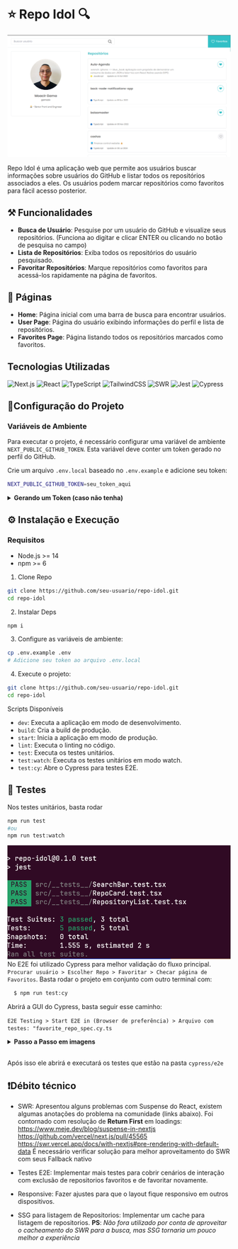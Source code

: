 # ⭐ Repo Idol 🔍
![desktop](public/readme-assets/home.png)

Repo Idol é uma aplicação web que permite aos usuários buscar informações sobre usuários do GitHub e listar todos os repositórios associados a eles. Os usuários podem marcar repositórios como favoritos para fácil acesso posterior.

## ⚒️ Funcionalidades

- **Busca de Usuário**: Pesquise por um usuário do GitHub e visualize seus repositórios. (Funciona ao digitar e clicar ENTER ou clicando no botão de pesquisa no campo)
- **Lista de Repositórios**: Exiba todos os repositórios do usuário pesquisado.
- **Favoritar Repositórios**: Marque repositórios como favoritos para acessá-los rapidamente na página de favoritos.

## 📑 Páginas

- **Home**: Página inicial com uma barra de busca para encontrar usuários.
- **User Page**: Página do usuário exibindo informações do perfil e lista de repositórios.
- **Favorites Page**: Página listando todos os repositórios marcados como favoritos.

## Tecnologias Utilizadas

![Next.js](https://img.shields.io/badge/Next.js-000000?style=for-the-badge&logo=next.js)
![React](https://img.shields.io/badge/React-20232A?style=for-the-badge&logo=react)
![TypeScript](https://img.shields.io/badge/TypeScript-007ACC?style=for-the-badge&logo=typescript)
![TailwindCSS](https://img.shields.io/badge/TailwindCSS-38B2AC?style=for-the-badge&logo=tailwind-css)
![SWR](https://img.shields.io/badge/SWR-000000?style=for-the-badge&logo=vercel)
![Jest](https://img.shields.io/badge/Jest-C21325?style=for-the-badge&logo=jest)
![Cypress](https://img.shields.io/badge/Cypress-17202C?style=for-the-badge&logo=cypress)

## 📐Configuração do Projeto

### Variáveis de Ambiente

Para executar o projeto, é necessário configurar uma variável de ambiente
`NEXT_PUBLIC_GITHUB_TOKEN`.
Esta variável deve conter um token gerado no perfil do GitHub.

Crie um arquivo `.env.local` baseado no `.env.example` e adicione seu token:

```sh
NEXT_PUBLIC_GITHUB_TOKEN=seu_token_aqui
```

<details>
  <summary>
      <strong>Gerando um Token (caso não tenha)</strong>
  </summary>

  - Vá para GitHub Settings.
  - Clique em Generate new token.
  - Adicione uma descrição e selecione as permissões desejadas.
  - Clique em Generate token.
  - Copie o token gerado e adicione ao arquivo .env

</details>

## ⚙️ Instalação e Execução
### Requisitos
- Node.js >= 14
- npm >= 6

1. Clone Repo
```bash
git clone https://github.com/seu-usuario/repo-idol.git
cd repo-idol
```
2. Instalar Deps
```bash
npm i
```
3. Configure as variáveis de ambiente:
```bash
cp .env.example .env
# Adicione seu token ao arquivo .env.local
```
4. Execute o projeto:
```bash
git clone https://github.com/seu-usuario/repo-idol.git
cd repo-idol
```
Scripts Disponíveis
- `dev`: Executa a aplicação em modo de desenvolvimento.
- `build`: Cria a build de produção.
- `start`: Inicia a aplicação em modo de produção.
- `lint`: Executa o linting no código.
- `test`: Executa os testes unitários.
- `test:watch`: Executa os testes unitários em modo watch.
- `test:cy`: Abre o Cypress para testes E2E.

## 🧪 Testes
Nos testes unitários, basta rodar
```bash
npm run test
#ou
npm run test:watch
```
![desktop](public/readme-assets/Screenshot_9.png)
No E2E foi utilizado Cypress para melhor validação do fluxo principal.
`Procurar usuário > Escolher Repo > Favoritar > Checar página de Favoritos`.
Basta rodar o projeto em conjunto com outro terminal com:
```bash
  $ npm run test:cy
```
Abrirá a GUI do Cypress, basta seguir esse caminho:

``
E2E Testing > Start E2E in (Browser de preferência) > Arquivo com testes: "favorite_repo_spec.cy.ts
``

</details>
<details>
  <summary>
      <strong>Passo a Passo em imagens</strong>
  </summary>
  <img src="public/readme-assets/Screenshot_6.png" />
  <img src="public/readme-assets/Screenshot_7.png" />
  <img src="public/readme-assets/Screenshot_8.png" />

</details>
<br />


Após isso ele abrirá e executará os testes que estão na pasta `cypress/e2e`

## ❗Débito técnico
- SWR: Apresentou alguns problemas com Suspense do React, existem algumas anotações do problema na comunidade (links abaixo). Foi contornado com resolução de __Return First__ em loadings: https://www.meje.dev/blog/suspense-in-nextjs
https://github.com/vercel/next.js/pull/45565
https://swr.vercel.app/docs/with-nextjs#pre-rendering-with-default-data
É necessário verificar solução para melhor aproveitamento do SWR com seus Fallback nativo

- Testes E2E: Implementar mais testes para cobrir cenários
de interação com exclusão de repositorios favoritos e de favoritar novamente.

- Responsive: Fazer ajustes para que o layout fique responsivo em outros dispositivos.

- SSG para listagem de Repositorios: Implementar um cache para listagem de repositorios. **PS**: _Não fora utilizado por conta de aproveitar o cacheamento do SWR para a busca, mas SSG tornaria um pouco melhor a experiência_


